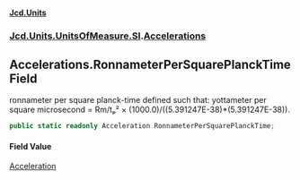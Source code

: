#### [Jcd.Units](index.md 'index')
### [Jcd.Units.UnitsOfMeasure.SI](Jcd.Units.UnitsOfMeasure.SI.md 'Jcd.Units.UnitsOfMeasure.SI').[Accelerations](Accelerations.md 'Jcd.Units.UnitsOfMeasure.SI.Accelerations')

## Accelerations.RonnameterPerSquarePlanckTime Field

ronnameter per square planck-time defined such that: yottameter per square microsecond = Rm/tₚ² × (1000.0)/((5.391247E-38)*(5.391247E-38)).

```csharp
public static readonly Acceleration RonnameterPerSquarePlanckTime;
```

#### Field Value
[Acceleration](Acceleration.md 'Jcd.Units.UnitTypes.Acceleration')